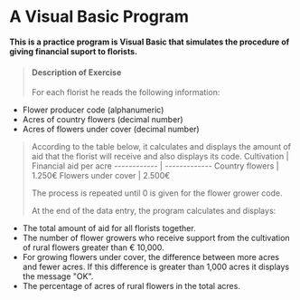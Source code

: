 # A Visual Basic Program

**This is a practice program is Visual Basic that simulates the procedure of giving financial suport to florists.**

>#### Description of Exercise
>
>For each florist he reads the following information:
* Flower producer code (alphanumeric)
* Acres of country flowers (decimal number)
* Acres of flowers under cover (decimal number)
>
>According to the table below, it calculates and displays the amount of aid that the florist will receive and also displays its code.
Cultivation | Financial aid per acre
------------ | -------------
Country flowers | 1.250€
Flowers under cover | 2.500€
>
>The process is repeated until 0 is given for the flower grower code.
>
>At the end of the data entry, the program calculates and displays:
* The total amount of aid for all florists together.
* The number of flower growers who receive support from the cultivation of rural flowers greater than € 10,000.
* For growing flowers under cover, the difference between more acres and fewer acres. If this difference is greater than 1,000 acres it displays the message "OK".
* The percentage of acres of rural flowers in the total acres.
